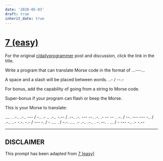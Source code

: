 ```yaml
---
date: '2020-05-03'
draft: true
inherit_date: true
---
```


# [7 (easy)](https://www.reddit.com/r/dailyprogrammer/comments/pr2xr/2152012_challenge_7_easy/)

For the original [r/dailyprogrammer](https://www.reddit.com/r/dailyprogrammer/) post and discussion, click the link in the title.

Write a program that can translate Morse code in the format of ...---...

A space and a slash will be placed between words.   ..- / --.-

For bonus, add the capability of going from a string to Morse code.

Super-bonus if your program can flash or beep the Morse.

This is your Morse to translate:

.... . .-.. .-.. --- / -.. .- .. .-.. -.-- / .--. .-. --- --. .-. .- -- -- . .-. / --. --- --- -.. / .-.. ..- -.-. -.- / --- -. / - .... . / -.-. .... .- .-.. .-.. . -. --. . ... / - --- -.. .- -.--


----
## **DISCLAIMER**
This prompt has been adapted from [7 [easy]](https://www.reddit.com/r/dailyprogrammer/comments/pr2xr/2152012_challenge_7_easy/
)
